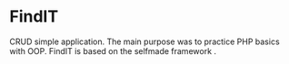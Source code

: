 # FindIT


CRUD simple application. The main purpose was to practice PHP basics with OOP. 
FindIT is based on the selfmade framework .



